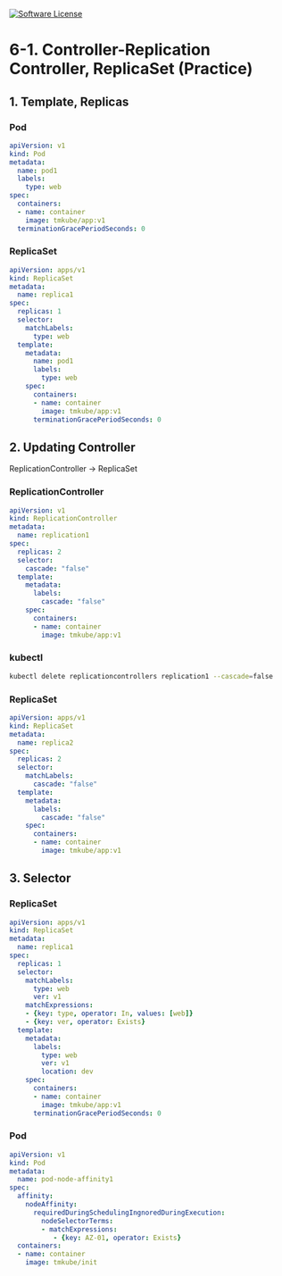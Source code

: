 [![Software License](https://img.shields.io/badge/license-MIT-brightgreen.svg?style=flat-square)](LICENSE)

# 6-1. Controller-Replication Controller, ReplicaSet (Practice)

## 1. Template, Replicas
 
### Pod
```yaml
apiVersion: v1
kind: Pod
metadata:
  name: pod1
  labels:
    type: web
spec:
  containers:
  - name: container
    image: tmkube/app:v1
  terminationGracePeriodSeconds: 0
```

### ReplicaSet
```yaml
apiVersion: apps/v1
kind: ReplicaSet
metadata:
  name: replica1
spec:
  replicas: 1
  selector:
    matchLabels:
      type: web
  template:
    metadata:
      name: pod1
      labels:
        type: web
    spec:
      containers:
      - name: container
        image: tmkube/app:v1
      terminationGracePeriodSeconds: 0
```

## 2. Updating Controller
ReplicationController -> ReplicaSet

### ReplicationController
```yaml
apiVersion: v1
kind: ReplicationController
metadata:
  name: replication1
spec:
  replicas: 2
  selector:
    cascade: "false"
  template:
    metadata:
      labels:
        cascade: "false"
    spec:
      containers:
      - name: container
        image: tmkube/app:v1
```

### kubectl
```sh
kubectl delete replicationcontrollers replication1 --cascade=false
```

### ReplicaSet
```yaml
apiVersion: apps/v1
kind: ReplicaSet
metadata:
  name: replica2
spec:
  replicas: 2
  selector:
    matchLabels:
      cascade: "false"
  template:
    metadata:
      labels:
        cascade: "false"
    spec:
      containers:
      - name: container
        image: tmkube/app:v1
```


## 3. Selector


### ReplicaSet
```yaml
apiVersion: apps/v1
kind: ReplicaSet
metadata:
  name: replica1
spec:
  replicas: 1
  selector:
    matchLabels:
      type: web
      ver: v1
    matchExpressions:
    - {key: type, operator: In, values: [web]}
    - {key: ver, operator: Exists}
  template:
    metadata:
      labels:
        type: web
        ver: v1
        location: dev
    spec:
      containers:
      - name: container
        image: tmkube/app:v1
      terminationGracePeriodSeconds: 0
```

### Pod
```yaml
apiVersion: v1
kind: Pod
metadata:
  name: pod-node-affinity1
spec:
  affinity:
    nodeAffinity:
      requiredDuringSchedulingIngnoredDuringExecution:
        nodeSelectorTerms:
        - matchExpressions:
  	       - {key: AZ-01, operator: Exists}
  containers:
  - name: container
    image: tmkube/init
```
